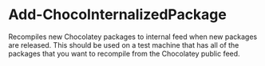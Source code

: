 # Add-ChocoInternalizedPackage
Recompiles new Chocolatey packages to internal feed when new packages are released. This should be used on a test machine that has all of the packages that you want to recompile from the Chocolatey public feed.
